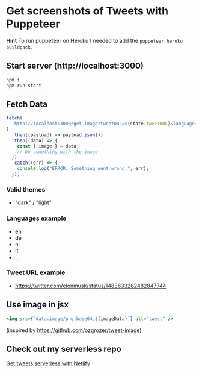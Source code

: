 # Get screenshots of Tweets with Puppeteer

**Hint** To run puppeteer on Heroku I needed to add the `puppeteer heroku buildpack`.

## Start server (http://localhost:3000)

```bash
npm i
npm run start
```

## Fetch Data

```js
fetch(
  `http://localhost:3000/get-image?tweetURL=${state.tweetURL}&language=${state.language}&theme=${state.theme}`
)
  .then((payload) => payload.json())
  .then((data) => {
    const { image } = data;
    // Do something with the image
  })
  .catch((err) => {
    console.log("ERROR. Something went wrong.", err);
  });
```

### Valid themes

- "dark" / "light"

### Languages example

- en
- de
- nl
- it
- ...

### Tweet URL example

- https://twitter.com/elonmusk/status/1483633282482847744

## Use image in jsx

```jsx
<img src={`data:image/png;base64,${imageData}`} alt="tweet" />
```

(inspired by https://github.com/ozgrozer/tweet-image)

## Check out my serverless repo

[Get tweets serverless with Netlify](https://github.com/noahliechti/get-tweet-as-image-serverless)

